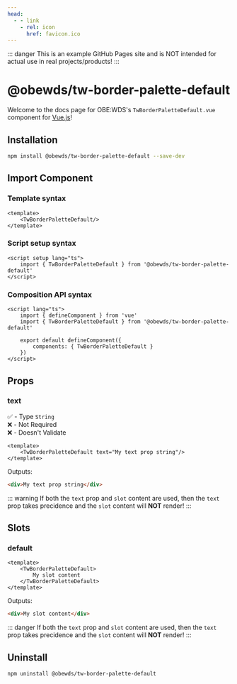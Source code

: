 ```yaml
---
head:
  - - link
    - rel: icon
      href: favicon.ico
---
```



::: danger
This is an example GitHub Pages site and is NOT intended for actual use in real projects/products!
:::


# @obewds/tw-border-palette-default

Welcome to the docs page for OBE:WDS's `TwBorderPaletteDefault.vue` component for [Vue.js](https://vuejs.org/)!




## Installation

```bash
npm install @obewds/tw-border-palette-default --save-dev
```




## Import Component




### Template syntax

```html{2}
<template>
    <TwBorderPaletteDefault/>
</template>
```




### Script setup syntax

```html{2}
<script setup lang="ts">
    import { TwBorderPaletteDefault } from '@obewds/tw-border-palette-default'
</script>
```




### Composition API syntax

```html{3,6}
<script lang="ts">
    import { defineComponent } from 'vue'
    import { TwBorderPaletteDefault } from '@obewds/tw-border-palette-default'

    export default defineComponent({
        components: { TwBorderPaletteDefault }
    })
</script>
```




## Props




### text

:white_check_mark: - Type `String`  
:x: - Not Required  
:x: - Doesn't Validate


```html{2}
<template>
    <TwBorderPaletteDefault text="My text prop string"/>
</template>
```

Outputs:

```html
<div>My text prop string</div>
```

::: warning
If both the `text` prop and `slot` content are used, then the `text` prop takes precidence and the `slot` content will **NOT** render!
:::




## Slots




### default

```html{2-4}
<template>
    <TwBorderPaletteDefault>
        My slot content
    </TwBorderPaletteDefault>
</template>
```

Outputs:

```html
<div>My slot content</div>
```

::: danger
If both the `text` prop and `slot` content are used, then the `text` prop takes precidence and the `slot` content will **NOT** render!
:::




## Uninstall

```bash
npm uninstall @obewds/tw-border-palette-default
```



<!--
## Markdown Examples

::: tip
This is a tip
:::

::: info
This is an info box
:::

::: warning
This is a warning
:::

::: danger
This is a dangerous warning
:::

::: tip CUSTOM TITLE
This is a dangerous warning
:::

::: details
This is a details block, which does not work in Internet Explorer or old versions of Edge.
:::

::: details Click me to view the code

```js
console.log('Hello, VitePress!')
```

:::
-->
